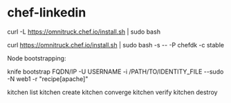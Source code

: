 # chef-linkedin

curl -L https://omnitruck.chef.io/install.sh | sudo bash

curl https://omnitruck.chef.io/install.sh | sudo bash -s -- -P chefdk -c stable

Node bootstrapping:

knife bootstrap FQDN/IP -U USERNAME -i /PATH/TO/IDENTITY_FILE --sudo -N web1 -r "recipe[apache]"

kitchen list
kitchen create
kitchen converge
kitchen verify
kitchen destroy

